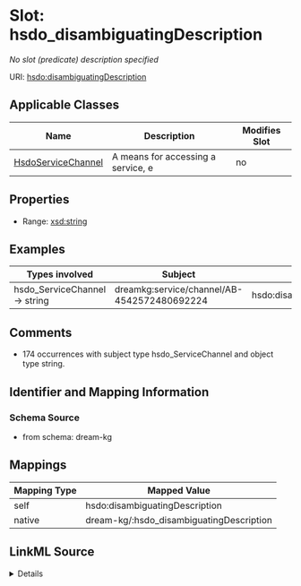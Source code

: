 

# Slot: hsdo_disambiguatingDescription


_No slot (predicate) description specified_





URI: [hsdo:disambiguatingDescription](hsdo:disambiguatingDescription)



<!-- no inheritance hierarchy -->





## Applicable Classes

| Name | Description | Modifies Slot |
| --- | --- | --- |
| [HsdoServiceChannel](../classes/HsdoServiceChannel.md) | A means for accessing a service, e |  no  |







## Properties

* Range: [xsd:string](xsd:string)






## Examples

| Types involved | Subject | Predicate | Object |
| --- | --- | --- | --- |
| hsdo_ServiceChannel → string | dreamkg:service/channel/AB-4542572480692224 | hsdo:disambiguatingDescription | Aunt Bertha |


## Comments

* 174 occurrences with subject type hsdo_ServiceChannel and object type string.

## Identifier and Mapping Information







### Schema Source


* from schema: dream-kg




## Mappings

| Mapping Type | Mapped Value |
| ---  | ---  |
| self | hsdo:disambiguatingDescription |
| native | dream-kg/:hsdo_disambiguatingDescription |




## LinkML Source

<details>
```yaml
name: hsdo_disambiguatingDescription
description: No slot (predicate) description specified
comments:
- 174 occurrences with subject type hsdo_ServiceChannel and object type string.
examples:
- description: hsdo_ServiceChannel → string
  object:
    example_object: Aunt Bertha
    example_predicate: hsdo:disambiguatingDescription
    example_subject: dreamkg:service/channel/AB-4542572480692224
from_schema: dream-kg
rank: 1000
slot_uri: hsdo:disambiguatingDescription
alias: hsdo_disambiguatingDescription
domain_of:
- hsdo_ServiceChannel
range: string

```
</details>